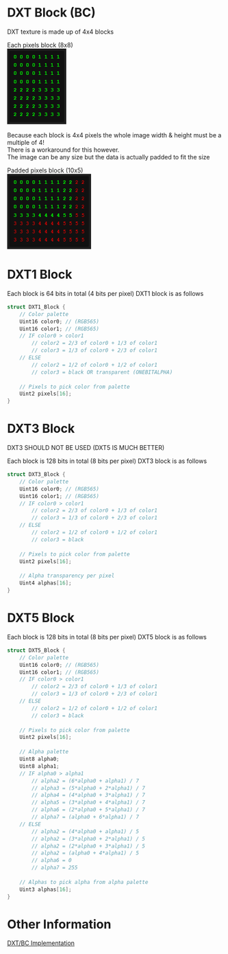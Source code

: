 
# DXT Block (BC)  

DXT texture is made up of 4x4 blocks

Each pixels block (8x8)  
![Alt text](./dxtinfo-1.png "8x8 Block Preview")
  
Because each block is 4x4 pixels the whole image width & height must be a multiple of 4!  
There is a workaround for this however.  
The image can be any size but the data is actually padded to fit the size  
  
Padded pixels block (10x5)  
![Alt text](./dxtinfo-2.png "10x5 Block Preview")

# DXT1 Block

Each block is 64 bits in total (4 bits per pixel)
DXT1 block is as follows
```c++
struct DXT1_Block {
    // Color palette
    Uint16 color0; // (RGB565)
    Uint16 color1; // (RGB565)
    // IF color0 > color1
        // color2 = 2/3 of color0 + 1/3 of color1
        // color3 = 1/3 of color0 + 2/3 of color1
    // ELSE
        // color2 = 1/2 of color0 + 1/2 of color1
        // color3 = black OR transparent (ONEBITALPHA)

    // Pixels to pick color from palette
    Uint2 pixels[16];
}
```

# DXT3 Block

DXT3 SHOULD NOT BE USED (DXT5 IS MUCH BETTER)

Each block is 128 bits in total (8 bits per pixel)
DXT3 block is as follows
```c++
struct DXT3_Block {
    // Color palette
    Uint16 color0; // (RGB565)
    Uint16 color1; // (RGB565)
    // IF color0 > color1
        // color2 = 2/3 of color0 + 1/3 of color1
        // color3 = 1/3 of color0 + 2/3 of color1
    // ELSE
        // color2 = 1/2 of color0 + 1/2 of color1
        // color3 = black

    // Pixels to pick color from palette
    Uint2 pixels[16];

    // Alpha transparency per pixel
    Uint4 alphas[16];
}
```

# DXT5 Block

Each block is 128 bits in total (8 bits per pixel)
DXT5 block is as follows
```c++
struct DXT5_Block {
    // Color palette
    Uint16 color0; // (RGB565)
    Uint16 color1; // (RGB565)
    // IF color0 > color1
        // color2 = 2/3 of color0 + 1/3 of color1
        // color3 = 1/3 of color0 + 2/3 of color1
    // ELSE
        // color2 = 1/2 of color0 + 1/2 of color1
        // color3 = black

    // Pixels to pick color from palette
    Uint2 pixels[16];

    // Alpha palette
    Uint8 alpha0;
    Uint8 alpha1;
    // IF alpha0 > alpha1
        // alpha2 = (6*alpha0 + alpha1) / 7
        // alpha3 = (5*alpha0 + 2*alpha1) / 7
        // alpha4 = (4*alpha0 + 3*alpha1) / 7
        // alpha5 = (3*alpha0 + 4*alpha1) / 7
        // alpha6 = (2*alpha0 + 5*alpha1) / 7
        // alpha7 = (alpha0 + 6*alpha1) / 7
    // ELSE
        // alpha2 = (4*alpha0 + alpha1) / 5
        // alpha2 = (3*alpha0 + 2*alpha1) / 5
        // alpha2 = (2*alpha0 + 3*alpha1) / 5
        // alpha2 = (alpha0 + 4*alpha1) / 5
        // alpha6 = 0
        // alpha7 = 255

    // Alphas to pick alpha from alpha palette
    Uint3 alphas[16];
}
```
  
# Other Information  
  
[DXT/BC Implementation](https://github.com/microsoft/DirectXTex)  
  